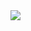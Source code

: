 <!-- [![Top Langs](https://github-readme-stats.vercel.app/api/top-langs/?username=anuraghazra&langs_count=10&theme=aura&layout=compact)](https://github.com/anuraghazra/github-readme-stats)
  [![Anurag's GitHub stats](https://github-readme-stats.vercel.app/api?username=hashsaksham&include_all_commits=true&show_icons=true&count_private=true&theme=aura)](https://github.com/anuraghazra/github-readme-stats)
 -->

<a href="https://github.com/e11012">
  <img align="center" src="https://github-readme-stats.vercel.app/api/top-langs/?username=e11012&langs_count=10&theme=aura" />
</a>

